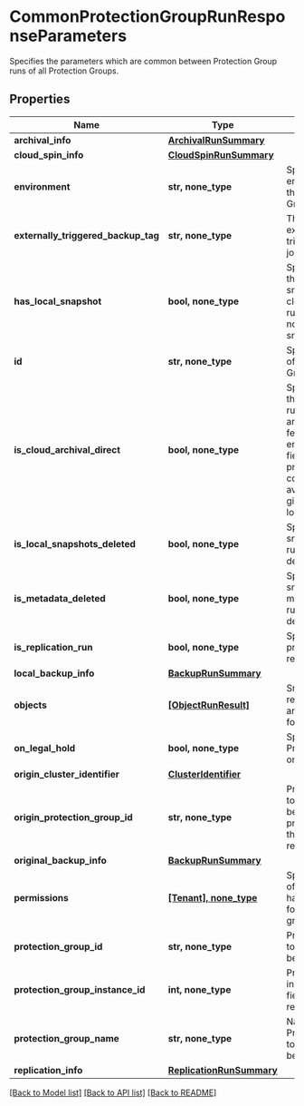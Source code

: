 # CommonProtectionGroupRunResponseParameters

Specifies the parameters which are common between Protection Group runs of all Protection Groups.

## Properties
Name | Type | Description | Notes
------------ | ------------- | ------------- | -------------
**archival_info** | [**ArchivalRunSummary**](ArchivalRunSummary.md) |  | [optional] 
**cloud_spin_info** | [**CloudSpinRunSummary**](CloudSpinRunSummary.md) |  | [optional] 
**environment** | **str, none_type** | Specifies the environment of the Protection Group. | [optional] 
**externally_triggered_backup_tag** | **str, none_type** | The tag of externally triggered backup job. | [optional] 
**has_local_snapshot** | **bool, none_type** | Specifies whether the run has a local snapshot. For cloud retrieved runs there may not be local snapshots. | [optional] 
**id** | **str, none_type** | Specifies the ID of the Protection Group run. | [optional] 
**is_cloud_archival_direct** | **bool, none_type** | Specifies whether the run is a CAD run if cloud archive direct feature is enabled. If this field is true, the primary backup copy will only be available at the given archived location. | [optional] 
**is_local_snapshots_deleted** | **bool, none_type** | Specifies if snapshots for this run has been deleted. | [optional] 
**is_metadata_deleted** | **bool, none_type** | Specifies if snapshots metadata for this run has been deleted. | [optional] 
**is_replication_run** | **bool, none_type** | Specifies if this protection run is a replication run. | [optional] 
**local_backup_info** | [**BackupRunSummary**](BackupRunSummary.md) |  | [optional] 
**objects** | [**[ObjectRunResult]**](ObjectRunResult.md) | Snapahot, replication, archival results for each object. | [optional] 
**on_legal_hold** | **bool, none_type** | Specifies if the Protection Run is on legal hold. | [optional] 
**origin_cluster_identifier** | [**ClusterIdentifier**](ClusterIdentifier.md) |  | [optional] 
**origin_protection_group_id** | **str, none_type** | ProtectionGroupId to which this run belongs on the primary cluster if this run is a replication run. | [optional] 
**original_backup_info** | [**BackupRunSummary**](BackupRunSummary.md) |  | [optional] 
**permissions** | [**[Tenant], none_type**](TenantInfo.md) | Specifies the list of tenants that have permissions for this protection group run. | [optional] 
**protection_group_id** | **str, none_type** | ProtectionGroupId to which this run belongs. | [optional] 
**protection_group_instance_id** | **int, none_type** | Protection Group instance Id. This field will be removed later. | [optional] 
**protection_group_name** | **str, none_type** | Name of the Protection Group to which this run belongs. | [optional] 
**replication_info** | [**ReplicationRunSummary**](ReplicationRunSummary.md) |  | [optional] 

[[Back to Model list]](../README.md#documentation-for-models) [[Back to API list]](../README.md#documentation-for-api-endpoints) [[Back to README]](../README.md)


